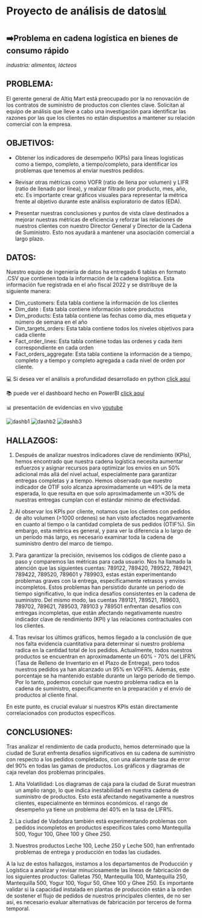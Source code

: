 # Proyecto de análisis de datos📊
## ➡️Problema en cadena logística en bienes de consumo rápido
_industria: alimentos, lácteos_

## PROBLEMA: 

El gerente general de Altiq Mart está preocupado por la no renovación de los contratos de suministro de productos con clientes clave. Solicitan al equipo de análisis que lleve a cabo una investigación para identificar las razones por las que los clientes no están dispuestos a mantener su relación comercial con la empresa.

## OBJETIVOS:

- Obtener los indicadores de desempeño (KPIs) para líneas logísticas como a tiempo, completo, a tiempo/completo, para identificar los problemas que tenemos al enviar nuestros pedidos.

- Revisar otras métricas como VOFR (ratio de llena por volumen) y LIFR (ratio de llenado por línea), y realizar filtrado por producto, mes, año, etc. Es importante crear gráficos visuales para representar la métrica frente al objetivo durante este análisis exploratorio de datos (EDA).
  
- Presentar nuestras conclusiones y puntos de vista clave destinados a mejorar nuestras métricas de eficiencia y reforzar las relaciones de nuestros clientes con nuestro Director General y Director de la Cadena de Suministro. Esto nos ayudará a mantener una asociación comercial a largo plazo.

## DATOS:

Nuestro equipo de ingeniería de datos ha entregado 6 tablas en formato .CSV que contienen toda la información de la cadena logística. Esta información fue registrada en el año fiscal 2022 y se distribuye de la siguiente manera:

- Dim_customers: Esta tabla contiene la información de los clientes
- Dim_date : Esta tabla contiene información sobre productos
- Dim_products: Esta tabla contiene las fechas como día, mes etiqueta y número de semana en el año
- Dim_targets_orders: Esta tabla contiene todos los niveles objetivos para cada cliente
- Fact_order_lines: Esta tabla contiene todas las ordenes y cada item correspondiente en cada orden
- Fact_orders_aggregate: Esta tabla contiene la información de a tiempo, completo y a tiempo y completo agregada a cada nivel de orden por cliente.

💻 Si desea ver el análisis a profundidad desarrollado en python [click aquí](https://github.com/PyAngel/Supply-chain-issue-in-the-FMCG-domain/blob/main/SupplyChain_Challengue.ipynb)

📚 puede ver el dashboard hecho en PowerBI [click aquí](https://github.com/PyAngel/Supply-chain-issue-in-the-FMCG-domain/blob/main/dashboard.pbix)

📊 presentación de evidencias en vivo [youtube](https://youtube.com)

![dashb1](https://github.com/PyAngel/Supply-chain-issue-in-the-FMCG-domain/assets/127798134/9a9ecc61-7c30-41e1-b7cc-609ef8845b9a)
![dashb2](https://github.com/PyAngel/Supply-chain-issue-in-the-FMCG-domain/assets/127798134/c2a0db05-3799-432d-b0a3-c3227d9e5930)
![dashb3](https://github.com/PyAngel/Supply-chain-issue-in-the-FMCG-domain/assets/127798134/d96ca1c5-7116-48fd-b808-818a7ab63b1c)

 ## HALLAZGOS:

1. Después de analizar nuestros indicadores clave de rendimiento (KPIs), hemos encontrado que nuestra cadena logística necesita aumentar esfuerzos y asignar recursos para optimizar los envíos en un 50% adicional más allá del nivel actual, especialmente para garantizar entregas completas y a tiempo. Hemos observado que nuestro indicador de OTIF solo alcanza aproximadamente un ≈49% de la meta esperada, lo que resulta en que solo aproximadamente un ≈30% de nuestras entregas cumplan con el estándar mínimo de efectividad.

2. Al observar los KPIs por cliente, notamos que los clientes con pedidos de alto volumen (>1000 ordenes) se han visto afectados negativamente en cuanto al tiempo o la cantidad completa de sus pedidos (OTIF%). Sin embargo, esta métrica es general, y para ver la diferencia a lo largo de un período más largo, es necesario examinar toda la cadena de suministro dentro del marco de tiempo.

3. Para garantizar la precisión, revisemos los códigos de cliente paso a paso y comparemos las métricas para cada usuario. Nos ha llamado la atención que las siguientes cuentas: 789122, 789420, 789522, 789421, 789422, 789520, 789601 y 789903, estas están experimentando problemas graves con la entrega, específicamente retrasos y envíos incompletos. Estos problemas han persistido durante un período de tiempo significativo, lo que indica desafíos consistentes en la cadena de suministro. Del mismo modo, las cuentas 789121, 789521, 789603, 789702, 789621, 789503, 789103 y 789501 enfrentan desafíos con entregas incompletas, que están afectando negativamente nuestro indicador clave de rendimiento (KPI) y las relaciones contractuales con los clientes.

4. Tras revisar los últimos gráficos, hemos llegado a la conclusión de que nos falta evidencia cuantitativa para determinar si nuestro problema radica en la cantidad total de los pedidos. Actualmente, todos nuestros productos se encuentran en aproximadamente un 60% - 70% del LIFR% (Tasa de Relleno de Inventario en el Plazo de Entrega), pero todos nuestros pedidos ya han alcanzado un 95% en VOFR%. Además, este porcentaje se ha mantenido estable durante un largo período de tiempo. Por lo tanto, podemos concluir que nuestro problema radica en la cadena de suministro, específicamente en la preparación y el envío de productos al cliente final.

En este punto, es crucial evaluar si nuestros KPIs están directamente correlacionados con productos específicos.


## CONCLUSIONES:

Tras analizar el rendimiento de cada producto, hemos determinado que la ciudad de Surat enfrenta desafíos significativos en su cadena de suministro con respecto a los pedidos completados, con una alarmante tasa de error del 90% en todas las gamas de productos. Los gráficos y diagramas de caja revelan dos problemas principales.

1. Alta Volatilidad: Los diagramas de caja para la ciudad de Surat muestran un amplio rango, lo que indica inestabilidad en nuestra cadena de suministro de productos. Esto está afectando negativamente a nuestros clientes, especialmente en términos económicos. el rango de desempeño ya tiene un problema del 40% en la tasa de LIFR%.

2. La ciudad de Vadodara también está experimentando problemas con pedidos incompletos en productos específicos tales como Mantequilla 500, Yogur 100, Ghee 100 y Ghee 250.

3. Nuestros productos Leche 100, Leche 250 y Leche 500, han enfrentado problemas de entrega y producción en todas las ciudades.

A la luz de estos hallazgos, instamos a los departamentos de Producción y Logística a analizar y revisar minuciosamente las líneas de fabricación de los siguientes productos: Galletas 750, Mantequilla 100, Mantequilla 250, Mantequilla 500, Yogur 100, Yogur 50, Ghee 100 y Ghee 250.
Es importante validar si la capacidad instalada en plantas de producción están a la orden de sostener el flujo de pedidos de nuestros principales clientes, de no ser así, es necesario evaluar alternativas de fabricación por terceros de forma temporal.
